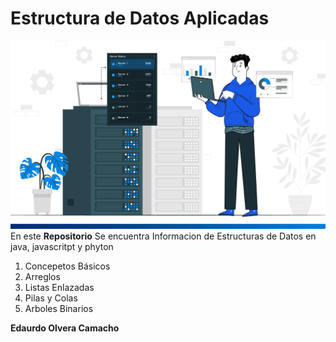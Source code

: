 # Estructura de Datos Aplicadas
![Imagen de estructura de Datos](./IMG/2383-Portad-estructuras-de-datos.jpg)
En este **Repositorio** Se encuentra
Informacion de Estructuras de Datos en 
java, javascritpt y phyton 

1. Concepetos Básicos 
1. Arreglos
1. Listas Enlazadas
1. Pilas y Colas 
1. Arboles Binarios 

**Edaurdo Olvera Camacho**